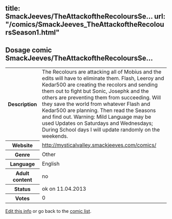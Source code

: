 title: SmackJeeves/TheAttackoftheRecoloursSe...
url: "/comics/SmackJeeves_TheAttackoftheRecoloursSeason1.html"
---
Dosage comic SmackJeeves/TheAttackoftheRecoloursSe...
-----------------------------------------

<table class="comicinfo">
<tr>
<th>Description</th><td>The Recolours are attacking all of Mobius and the edits will have to eliminate them. Flash, Leeroy and Kedar500 are creating the recolors and sending them out to fight but Sonic, Josephk and the others are preventing them from succeeding. Will they save the world from whatever Flash and Kedar500 are planning. Then read the Seasons and find out. Warning: Mild Language may be used Updates on Saturdays and Wednesdays; During School days I will update randomly on the weekends.</td>
</tr>
<tr>
<th>Website</th><td><a href="http://mysticalvalley.smackjeeves.com/comics/">http://mysticalvalley.smackjeeves.com/comics/</a></td>
</tr>
<tr>
<th>Genre</th><td>Other</td>
</tr>
<tr>
<th>Language</th><td>English</td>
</tr>
<tr>
<th>Adult content</th><td>no</td>
</tr>
<tr>
<th>Status</th><td>ok on 11.04.2013</td>
</tr>
<tr>
<th>Votes</th><td>0</div></td>
</tr>
</table>

[Edit this info](/comics/SmackJeeves_TheAttackoftheRecoloursSeason1_edit.html) or go back to the [comic list](../comic-index.html).
